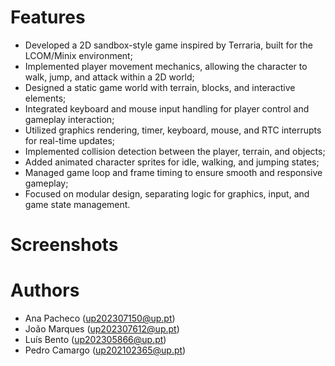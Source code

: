 # Features

- Developed a 2D sandbox-style game inspired by Terraria, built for the LCOM/Minix environment;
- Implemented player movement mechanics, allowing the character to walk, jump, and attack within a 2D world;
- Designed a static game world with terrain, blocks, and interactive elements;
- Integrated keyboard and mouse input handling for player control and gameplay interaction;
- Utilized graphics rendering, timer, keyboard, mouse, and RTC interrupts for real-time updates;
- Implemented collision detection between the player, terrain, and objects;
- Added animated character sprites for idle, walking, and jumping states;
- Managed game loop and frame timing to ensure smooth and responsive gameplay;
- Focused on modular design, separating logic for graphics, input, and game state management.

# Screenshots

# Authors

- Ana Pacheco (up202307150@up.pt)
- João Marques (up202307612@up.pt)
- Luís Bento (up202305866@up.pt)
- Pedro Camargo (up202102365@up.pt)

